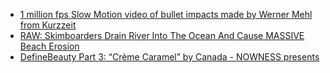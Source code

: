 - [1 million fps Slow Motion video of bullet impacts made by Werner Mehl from Kurzzeit](https://www.youtube.com/watch?v=QfDoQwIAaXg)
- [RAW: Skimboarders Drain River Into The Ocean And Cause MASSIVE Beach Erosion](https://www.youtube.com/watch?v=8JgWNkfVBug)
- [DefineBeauty Part 3: “Crème Caramel” by Canada - NOWNESS presents](https://vimeo.com/96601281)

